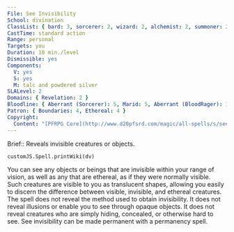 ```yaml
---
File: See Invisibility
School: divination
ClassList: { bard: 3, sorcerer: 2, wizard: 2, alchemist: 2, summoner: 2, unchained summoner: 2, witch: 2, inquisitor: 2, bloodrager: 2, occultist: 2, psychic: 2, mesmerist: 3, spiritualist: 2 }
CastTime: standard action
Range: personal
Targets: you
Duration: 10 min./level
Dismissible: yes
Components:
  V: yes
  S: yes
  M: talc and powdered silver
SLALevel: 2
Domains: { Revelation: 2 }
Bloodline: { Aberrant (Sorcerer): 5, Marid: 5, Aberrant (BloodRager): 10 }
Patron: { Boundaries: 4, Ethereal: 4 }
Copyright:
  Content: "[PFRPG Core](http://www.d20pfsrd.com/magic/all-spells/s/see-invisibility)"
---
```

Brief:: Reveals invisible creatures or objects.

```dataviewjs
customJS.Spell.printWiki(dv)
```

You can see any objects or beings that are invisible within your range of vision, as well as any that are ethereal, as if they were normally visible. Such creatures are visible to you as translucent shapes, allowing you easily to discern the difference between visible, invisible, and ethereal creatures.  The spell does not reveal the method used to obtain invisibility.  It does not reveal illusions or enable you to see through opaque objects. It does not reveal creatures who are simply hiding, concealed, or otherwise hard to see.  See invisibility can be made permanent with a permanency spell.
